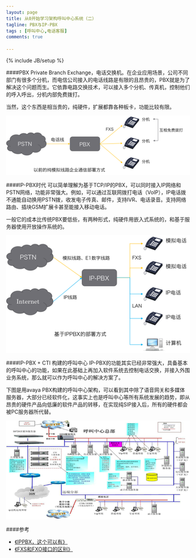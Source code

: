 ```yaml
---
layout: page
title: 从0开始学习架构呼叫中心系统（二）
tagline: PBX与IP-PBX
tags : [呼叫中心,电话客服]
comments: true

---
```

{% include JB/setup %}

####PBX
Private Branch Exchange，电话交换机。在企业应用场景，公司不同部门有很多个分机，而电信公司接入的电话线路是有限的且昂贵的，PBX就是为了解决这个问题而生。它依靠电路交换技术，可以接入多个分机、传真机，控制他们的呼入呼出，分机内部免费拨打。

当然，这个东西是相当贵的，纯硬件，扩展都靠各种板卡，功能比较有限。

![img](https://github.com/kusix/kusix.github.com/raw/master/img/pbx.png)

####IP-PBX时代
可以简单理解为基于TCP/IP的PBX，可以同时接入IP网络和PSTN网络，功能非常强大。例如，可以通过互联网拨打电话（VoIP），IP电话拨不通能自动换用PSTN拨，收发电子传真、邮件，支持IVR、电话录音。支持网络路由、插块GSM扩展卡甚至能接入移动电话。
<!--summary-->
一般它的成本比传统PBX要低些，有两种形式，纯硬件用嵌入式系统的，和基于服务器使用开放操作系统的。

![img](https://github.com/kusix/kusix.github.com/raw/master/img/ip-pbx.png)

####IP-PBX + CTI 构建的呼叫中心
IP-PBX的功能其实已经非常强大，具备基本的呼叫中心的功能，如果在此基础上再加入软件系统去控制电话交换，并接入外围业务系统，那么就可以作为呼叫中心的解决方案了。

下图是用avaya PBX构建的呼叫中心架构，可以看到其中除了语音网关和多媒体服务器，大部分已经软件化，这事实上也是呼叫中心等所有系统发展的趋势，即从昂贵的硬件产品向低廉的软件产品的转移，在实现纯SIP接入后，所有的硬件都会被PC服务器所代替。

![img](https://github.com/kusix/kusix.github.com/raw/master/img/avaya-pbx-cti.png)




####参考

* [《IPPBX，这个可以有》](http://www.ctiforum.com/factory/f04_12/www.gohigh.com.cn/gohigh09_1007.htm)   
* [《FXS和FXO接口的区别》]( http://wenku.baidu.com/view/d838cad6240c844769eaee66.html)   